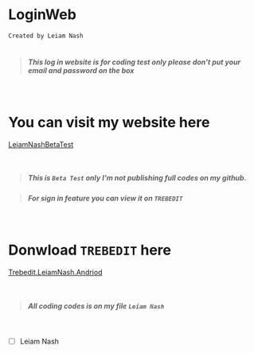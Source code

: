 # LoginWeb
`Created by Leiam Nash`
<br> <br>
> ##### This log in website is for coding test only please don't put your email and password on the box
<br>

# You can visit my website here
[LeiamNashBetaTest](https://leiamnashrebirth.github.io/WebLogin/)

<br>

> ##### This is `Beta Test` only I'm not publishing full codes on my github. 
<p>

> ##### For sign in feature you can view it on `TREBEDIT`
</p>

<br>

# Donwload `TREBEDIT` here 
[Trebedit.LeiamNash.Andriod](https://github.com/LeiamNashRebirth/ArtCode/releases/download/Apk/TrebEdit.LeiamNash.apk)

<br>

> ##### All coding codes is on my file `Leiam Nash`

<br>

- [ ] Leiam Nash
